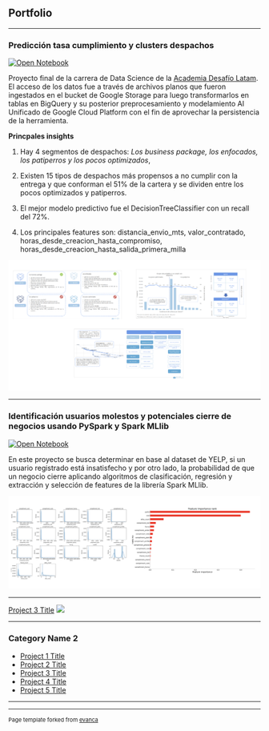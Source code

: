 ## Portfolio

---

### Predicción tasa cumplimiento y clusters despachos

[![Open Notebook](https://img.shields.io/badge/Jupyter-Open_Notebook-blue?logo=Jupyter)](capstone_desafiolatam.html)

Proyecto final de la carrera de Data Science de la [Academia Desafío Latam](https://desafiolatam.com/data-science/).
El acceso de los datos fue a través de archivos planos que fueron ingestados en el bucket de Google Storage para luego transformarlos en tablas en BigQuery y su posterior preprocesamiento y modelamiento AI Unificado de Google Cloud Platform con el fin de aprovechar la persistencia de la herramienta.

**Princpales insights**

1. Hay 4 segmentos de despachos: *Los business package, los enfocados, los patiperros y los pocos optimizados*,

2. Existen 15 tipos de despachos más propensos a no cumplir con la entrega y que conforman el 51% de la cartera y se dividen entre los pocos optimizados y patiperros.

3. El mejor modelo predictivo fue el DecisionTreeClassifier con un recall del 72%.

4. Los principales features son: distancia_envio_mts, valor_contratado, horas_desde_creacion_hasta_compromiso, horas_desde_creacion_hasta_salida_primera_milla


<img src="principales hallazgos.png?raw=true"/> 



---

### Identificación usuarios molestos y potenciales cierre de negocios usando PySpark y Spark MLlib

[![Open Notebook](https://img.shields.io/badge/Jupyter-Open_Notebook-blue?logo=Jupyter)](spark_aws.html)

En este proyecto se busca determinar en base al dataset de YELP, si un usuario registrado está insatisfecho y por otro lado, la probabilidad de que un negocio cierre aplicando algoritmos de clasificación, regresión y extracción y selección de features de la librería Spark MLlib.


<img src="Captura de Pantalla 2021-04-23 a la(s) 20.36.34.png?raw=true"/>



---
[Project 3 Title](http://example.com/)
<img src="images/dummy_thumbnail.jpg?raw=true"/>

---

### Category Name 2

- [Project 1 Title](http://example.com/)
- [Project 2 Title](http://example.com/)
- [Project 3 Title](http://example.com/)
- [Project 4 Title](http://example.com/)
- [Project 5 Title](http://example.com/)

---




---
<p style="font-size:11px">Page template forked from <a href="https://github.com/evanca/quick-portfolio">evanca</a></p>
<!-- Remove above link if you don't want to attibute -->
